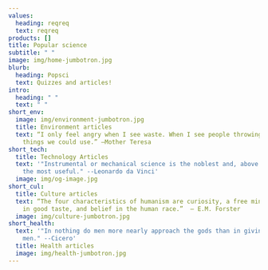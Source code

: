 ```yaml
---
values:
  heading: reqreq
  text: reqreq
products: []
title: Popular science
subtitle: " "
image: img/home-jumbotron.jpg
blurb:
  heading: Popsci
  text: Quizzes and articles!
intro:
  heading: " "
  text: " "
short_env:
  image: img/environment-jumbotron.jpg
  title: Environment articles
  text: “I only feel angry when I see waste. When I see people throwing away
    things we could use.” —Mother Teresa
short_tech:
  title: Technology Articles
  text: '"Instrumental or mechanical science is the noblest and, above all others,
    the most useful." --Leonardo da Vinci'
  image: img/og-image.jpg
short_cul:
  title: Culture articles
  text: “The four characteristics of humanism are curiosity, a free mind, belief
    in good taste, and belief in the human race.”  – E.M. Forster
  image: img/culture-jumbotron.jpg
short_health:
  text: '"In nothing do men more nearly approach the gods than in giving health to
    men." --Cicero'
  title: Health articles
  image: img/health-jumbotron.jpg
---
```

